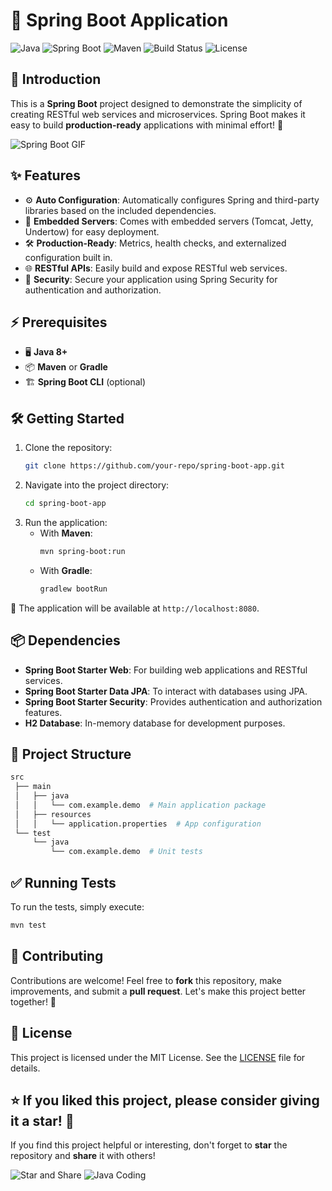 # 🚀 Spring Boot Application

![Java](https://img.shields.io/badge/Java-8%2B-brightgreen?style=flat-square&logo=java)
![Spring Boot](https://img.shields.io/badge/Spring%20Boot-2.5.4-brightgreen?style=flat-square&logo=springboot)
![Maven](https://img.shields.io/badge/Maven-3.6.3-blue?style=flat-square&logo=apache-maven)
![Build Status](https://img.shields.io/badge/build-passing-brightgreen?style=flat-square)
![License](https://img.shields.io/badge/license-MIT-blue.svg?style=flat-square)

## 🌟 Introduction

This is a **Spring Boot** project designed to demonstrate the simplicity of creating RESTful web services and microservices. Spring Boot makes it easy to build **production-ready** applications with minimal effort! 🌱

![Spring Boot GIF](https://media.giphy.com/media/3ov9k3uKZSfE0QHz0Y/giphy.gif)

## ✨ Features

- ⚙️ **Auto Configuration**: Automatically configures Spring and third-party libraries based on the included dependencies.
- 🚀 **Embedded Servers**: Comes with embedded servers (Tomcat, Jetty, Undertow) for easy deployment.
- 🛠️ **Production-Ready**: Metrics, health checks, and externalized configuration built in.
- 🌐 **RESTful APIs**: Easily build and expose RESTful web services.
- 🔐 **Security**: Secure your application using Spring Security for authentication and authorization.

## ⚡ Prerequisites

- 🖥️ **Java 8+**
- 📦 **Maven** or **Gradle**
- 🏗️ **Spring Boot CLI** (optional)

## 🛠️ Getting Started

1. Clone the repository: 
    ```bash
    git clone https://github.com/your-repo/spring-boot-app.git
    ```
2. Navigate into the project directory:
    ```bash
    cd spring-boot-app
    ```
3. Run the application:
    - With **Maven**:
        ```bash
        mvn spring-boot:run
        ```
    - With **Gradle**:
        ```bash
        gradlew bootRun
        ```

🎉 The application will be available at `http://localhost:8080`.

## 📦 Dependencies

- **Spring Boot Starter Web**: For building web applications and RESTful services.
- **Spring Boot Starter Data JPA**: To interact with databases using JPA.
- **Spring Boot Starter Security**: Provides authentication and authorization features.
- **H2 Database**: In-memory database for development purposes.

## 📂 Project Structure

```bash
src
 ├── main
 │   ├── java
 │   │   └── com.example.demo  # Main application package
 │   ├── resources
 │   │   └── application.properties  # App configuration
 └── test
     └── java
         └── com.example.demo  # Unit tests
```


## ✅ Running Tests

To run the tests, simply execute:

```bash
mvn test
```

## 🤝 Contributing

Contributions are welcome! Feel free to **fork** this repository, make improvements, and submit a **pull request**. Let's make this project better together! 🌟

## 📄 License

This project is licensed under the MIT License. See the [LICENSE](LICENSE) file for details.

## ⭐ If you liked this project, please consider giving it a star! 🌟

If you find this project helpful or interesting, don't forget to **star** the repository and **share** it with others! 

![Star and Share](https://media.giphy.com/media/3o7aD4v3mHJVN0uJUA/giphy.gif)
![Java Coding](https://media.giphy.com/media/KzJkzjggfGN5Py6nkT/giphy.gif)


